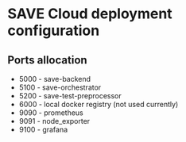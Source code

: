 # SAVE Cloud deployment configuration

## Ports allocation
* 5000 - save-backend
* 5100 - save-orchestrator
* 5200 - save-test-preprocessor
* 6000 - local docker registry (not used currently)
* 9090 - prometheus
* 9091 - node_exporter
* 9100 - grafana